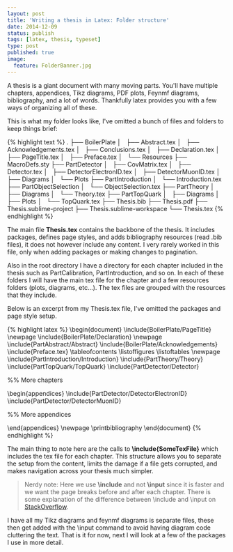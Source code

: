 ```yaml
---
layout: post
title: 'Writing a thesis in Latex: Folder structure'
date: 2014-12-09
status: publish
tags: [latex, thesis, typeset]
type: post
published: true
image:
  feature: FolderBanner.jpg
---
```


A thesis is a giant document with many moving parts. You'll have multiple chapters, appendices, Tikz diagrams, PDF plots, Feynmf diagrams, bibliography, and a lot of words. Thankfully latex provides you with a few ways of organizing all of these.

This is what my folder looks like, I've omitted a bunch of files and folders to keep things brief:

{% highlight text %}
  .
  ├── BoilerPlate
  │   ├── Abstract.tex
  │   ├── Acknowledgements.tex
  │   ├── Conclusions.tex
  │   ├── Declaration.tex
  │   ├── PageTitle.tex
  │   ├── Preface.tex
  │   └── Resources
  ├── MacroDefs.sty
  ├── PartDetector
  │   ├── CovMatrix.tex
  │   ├── Detector.tex
  │   ├── DetectorElectronID.tex
  │   ├── DetectorMuonID.tex
  │   ├── Diagrams
  │   └── Plots
  ├── PartIntroduction
  │   └── Introduction.tex
  ├── PartObjectSelection
  │   └── ObjectSelection.tex
  ├── PartTheory
  │   ├── Diagrams
  │   └── Theory.tex
  ├── PartTopQuark
  │   ├── Diagrams
  │   ├── Plots
  │   └── TopQuark.tex
  ├── Thesis.bib
  ├── Thesis.pdf
  ├── Thesis.sublime-project
  ├── Thesis.sublime-workspace
  └── Thesis.tex
{% endhighlight %}

The main file **Thesis.tex** contains the backbone of the thesis. It includes packages, defines page styles, and adds bibliography resources (read .bib files), it does not however include any content. I very rarely worked in this file, only when adding packages or making changes to pagination.

Also in the root directory I have a directory for each chapter included in the thesis such as PartCalibration, PartIntroduction, and so on. In each of these folders I will have the main tex file for the chapter and a few resources folders (plots, diagrams, etc...). The tex files are grouped with the resources that they include.

Below is an excerpt from my Thesis.tex file, I've omitted the packages and page style setup.

{% highlight latex %}
\begin{document}
\include{BoilerPlate/PageTitle}
\newpage
\include{BoilerPlate/Declaration}
\newpage
\include{PartAbstract/Abstract}
\include{BoilerPlate/Acknowledgements}
\include{Preface.tex}
\tableofcontents
\listoffigures
\listoftables
\newpage
\include{PartIntroduction/Introduction}
\include{PartTheory/Theory}
\include{PartTopQuark/TopQuark}
\include{PartDetector/Detector}

%% More chapters

\begin{appendices}
\include{PartDetector/DetectorElectronID}
\include{PartDetector/DetectorMuonID}

%% More appendices

\end{appendices}
\newpage
\printbibliography
\end{document}
{% endhighlight %}

The main thing to note here are the calls to **\include{SomeTexFile}** which includes the tex file for each chapter. This structure allows you to separate the setup from the content, limits the damage if a file gets corrupted, and makes navigation across your thesis much simpler.

> Nerdy note: Here we use **\include** and not **\input** since it is faster and we want the page breaks before and after each chapter. There is some explanation of the difference between \include and \input on [StackOverflow](http://tex.stackexchange.com/questions/246/when-should-i-use-input-vs-include).

I have all my Tikz diagrams and feynmf diagrams is separate files, these then get added with the \input command to avoid having diagram code cluttering the text.
That is it for now, next I will look at a few of the packages I use in more detail.


